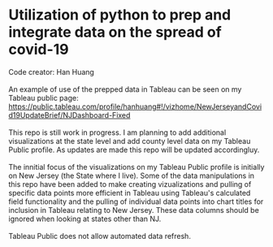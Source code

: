 # Utilization of python to prep and integrate data on the spread of covid-19

Code creator: Han Huang <br />
<br />
An example of use of the prepped data in Tableau can be seen on my Tableau public page: https://public.tableau.com/profile/hanhuang#!/vizhome/NewJerseyandCovid19UpdateBrief/NJDashboard-Fixed <br />
<br />
This repo is still work in progress. I am planning to add additional visualizations at the state level and add county level data on my Tableau Public profile. As updates are made this repo will be updated accordingluy. <br />
<br />
The innitial focus of the visualizations on my Tableau Public profile is initially on New Jersey (the State where I live). Some of the data manipulations in this repo have been added to make creating vizualizations and pulling of specific data points more efficient in Tableau using Tableau's calculated field functionality and the pulling of individual data points into chart titles for inclusion in Tableau relating to New Jersey. These data columns should be ignored when looking at states other than NJ. <br />
<br />
Tableau Public does not allow automated data refresh. 
